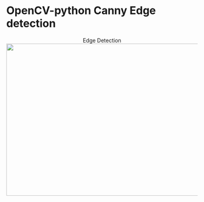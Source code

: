 # OpenCV-python Canny Edge detection

<p align="center">
  Edge Detection<br>
  <img width="600" height="400" src="https://github.com/sonuchauhan1597/OpenCV-python-Canny-Edge-datection/blob/master/Opencv_python_fundamentals/outputs/out.gif">
</p>

